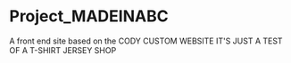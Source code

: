 # Project_MADEINABC
A front end site based on the CODY CUSTOM WEBSITE  IT'S JUST A TEST OF A T-SHIRT JERSEY SHOP
